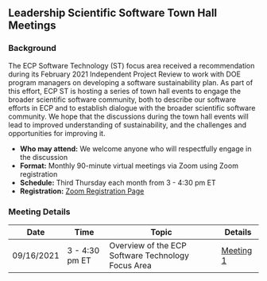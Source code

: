 ## Leadership Scientific Software Town Hall Meetings

### Background

The ECP Software Technology (ST) focus area received a recommendation during its February 2021 Independent Project Review to work with DOE program managers on developing a software sustainability plan.  As part of this effort, ECP ST is hosting a series of town hall events to engage the broader scientific software community, both to describe our software efforts in ECP and to establish dialogue with the broader scientific software community.  We hope that the discussions during the town hall events will lead to improved understanding of sustainability, and the challenges and opportunities for improving it.

- **Who may attend:** We welcome anyone who will respectfully engage in the discussion
- **Format:** Monthly 90-minute virtual meetings via Zoom using Zoom registration
- **Schedule:** Third Thursday each month from 3 - 4:30 pm ET
- **Registration:** [Zoom Registration Page]()

### Meeting Details

| Date | Time | Topic | Details |
|------|------|-------|---------|
| 09/16/2021 | 3 - 4:30 pm ET | Overview of the ECP Software Technology Focus Area | [Meeting 1](Meeting1.md) |
